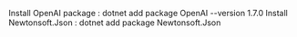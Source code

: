 Install OpenAI package : dotnet add package OpenAI --version 1.7.0
Install Newtonsoft.Json : dotnet add package Newtonsoft.Json
